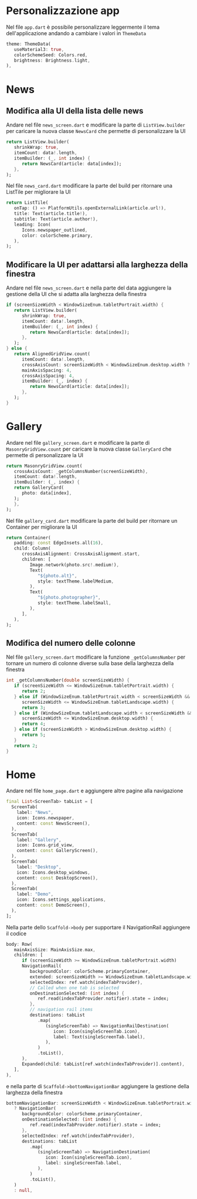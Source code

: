# Personalizzazione app

Nel file `app.dart` è possibile personalizzare leggermente il tema dell'applicazione andando a cambiare i valori in `ThemeData`

```dart
theme: ThemeData(
   useMaterial3: true,
   colorSchemeSeed: Colors.red,
   brightness: Brightness.light,
),
```

# News

## Modifica alla UI della lista delle news

Andare nel file `news_screen.dart` e modificare la parte di `ListView.builder` per caricare la nuova classe `NewsCard` che permette di personalizzare la UI

```dart
return ListView.builder(
   shrinkWrap: true,
   itemCount: data!.length,
   itemBuilder: (_, int index) {
      return NewsCard(article: data[index]);
   },
);
```

Nel file `news_card.dart` modificare la parte del build per ritornare una ListTile per migliorare la UI

```dart
return ListTile(
   onTap: () => PlatformUtils.openExternalLink(article.url!),
   title: Text(article.title!),
   subtitle: Text(article.author!),
   leading: Icon(
      Icons.newspaper_outlined,
      color: colorScheme.primary,
   ),
);
```

## Modificare la UI per adattarsi alla larghezza della finestra

Andare nel file `news_screen.dart` e nella parte del data aggiungere la gestione della UI che si adatta alla larghezza della finestra

```dart
if (screenSizeWidth < WindowSizeEnum.tabletPortrait.width) {
   return ListView.builder(
      shrinkWrap: true,
      itemCount: data!.length,
      itemBuilder: (_, int index) {
         return NewsCard(article: data[index]);
      },
   );
} else {
   return AlignedGridView.count(
      itemCount: data!.length,
      crossAxisCount: screenSizeWidth < WindowSizeEnum.desktop.width ? 2 : 3,
      mainAxisSpacing: 4,
      crossAxisSpacing: 4,
      itemBuilder: (_, index) {
         return NewsCard(article: data[index]);
      },
   );
}
```

# Gallery

Andare nel file `gallery_screen.dart` e modificare la parte di `MasonryGridView.count` per caricare la nuova classe `GalleryCard` che permette di personalizzare la UI

```dart
return MasonryGridView.count(
   crossAxisCount: _getColumnsNumber(screenSizeWidth),
   itemCount: data!.length,
   itemBuilder: (_, index) {
   return GalleryCard(
      photo: data[index],
   );
   },
);
```

Nel file `gallery_card.dart` modificare la parte del build per ritornare un Container per migliorare la UI

```dart
return Container(
   padding: const EdgeInsets.all(16),
   child: Column(
      crossAxisAlignment: CrossAxisAlignment.start,
      children: [
         Image.network(photo.src!.medium!),
         Text(
            "${photo.alt}",
            style: textTheme.labelMedium,
         ),
         Text(
            "${photo.photographer}",
            style: textTheme.labelSmall,
         ),
      ],
   ),
);
```

## Modifica del numero delle colonne

Nel file `gallery_screen.dart` modificare la funzione `_getColumnsNumber` per tornare un numero di colonne diverse sulla base della larghezza della finestra

```dart
int _getColumnsNumber(double screenSizeWidth) {
   if (screenSizeWidth <= WindowSizeEnum.tabletPortrait.width) {
      return 2;
   } else if (WindowSizeEnum.tabletPortrait.width < screenSizeWidth &&
      screenSizeWidth <= WindowSizeEnum.tabletLandscape.width) {
      return 3;
   } else if (WindowSizeEnum.tabletLandscape.width < screenSizeWidth &&
      screenSizeWidth <= WindowSizeEnum.desktop.width) {
      return 4;
   } else if (screenSizeWidth > WindowSizeEnum.desktop.width) {
      return 5;
   }
   return 2;
}
```

# Home

Andare nel file `home_page.dart` e aggiungere altre pagine alla navigazione

```dart
final List<ScreenTab> tabList = [
  ScreenTab(
    label: "News",
    icon: Icons.newspaper,
    content: const NewsScreen(),
  ),
  ScreenTab(
    label: "Gallery",
    icon: Icons.grid_view,
    content: const GalleryScreen(),
  ),
  ScreenTab(
    label: "Desktop",
    icon: Icons.desktop_windows,
    content: const DesktopScreen(),
  ),
  ScreenTab(
    label: "Demo",
    icon: Icons.settings_applications,
    content: const DemoScreen(),
  ),
];
```

Nella parte dello `Scaffold->body` per supportare il NavigationRail aggiungere il codice

```dart
body: Row(
   mainAxisSize: MainAxisSize.max,
   children: [
      if (screenSizeWidth >= WindowSizeEnum.tabletPortrait.width)
      NavigationRail(
         backgroundColor: colorScheme.primaryContainer,
         extended: screenSizeWidth >= WindowSizeEnum.tabletLandscape.width,
         selectedIndex: ref.watch(indexTabProvider),
         // Called when one tab is selected
         onDestinationSelected: (int index) {
            ref.read(indexTabProvider.notifier).state = index;
         },
         // navigation rail items
         destinations: tabList
            .map(
               (singleScreenTab) => NavigationRailDestination(
                  icon: Icon(singleScreenTab.icon),
                  label: Text(singleScreenTab.label),
               ),
            )
            .toList(),
      ),
      Expanded(child: tabList[ref.watch(indexTabProvider)].content),
   ],
),
```

e nella parte di `Scaffold->bottomNavigationBar` aggiungere la gestione della larghezza della finestra

```dart
bottomNavigationBar: screenSizeWidth < WindowSizeEnum.tabletPortrait.width
   ? NavigationBar(
      backgroundColor: colorScheme.primaryContainer,
      onDestinationSelected: (int index) {
         ref.read(indexTabProvider.notifier).state = index;
      },
      selectedIndex: ref.watch(indexTabProvider),
      destinations: tabList
         .map(
            (singleScreenTab) => NavigationDestination(
               icon: Icon(singleScreenTab.icon),
               label: singleScreenTab.label,
            ),
         )
         .toList(),
   )
   : null,
```